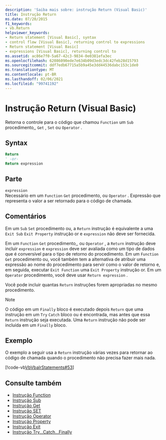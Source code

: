 ```yaml
---
description: 'Saiba mais sobre: instrução Return (Visual Basic)'
title: Instrução Return
ms.date: 07/20/2015
f1_keywords:
- vb.Return
helpviewer_keywords:
- Return statement [Visual Basic], syntax
- control flow [Visual Basic], returning control to expressions
- Return statement [Visual Basic]
- expressions [Visual Basic], returning control to
ms.assetid: ac86e7f0-5a67-42c3-9834-0e0381efa3ec
ms.openlocfilehash: 62086090ede7e634b09d3edc3dc42feb28d15793
ms.sourcegitcommit: ddf7edb67715a5b9a45e3dd44536dabc153c1de0
ms.translationtype: MT
ms.contentlocale: pt-BR
ms.lasthandoff: 02/06/2021
ms.locfileid: "99741192"
---
```

# <a name="return-statement-visual-basic"></a>Instrução Return (Visual Basic)

Retorna o controle para o código que chamou `Function` um `Sub` procedimento,, `Get` , `Set` ou `Operator` .  
  
## <a name="syntax"></a>Syntax  
  
```vb  
Return  
' -or-  
Return expression  
```  
  
## <a name="part"></a>Parte  

 `expression`  
 Necessário em um `Function` `Get` procedimento, ou `Operator` . Expressão que representa o valor a ser retornado para o código de chamada.  
  
## <a name="remarks"></a>Comentários  

 Em um `Sub` `Set` procedimento ou, a `Return` instrução é equivalente a uma `Exit Sub` `Exit Property` instrução or e `expression` não deve ser fornecida.  
  
 Em um `Function` `Get` procedimento,, ou `Operator` , a `Return` instrução deve incluir `expression` e `expression` deve ser avaliada como um tipo de dados que é conversível para o tipo de retorno do procedimento. Em um `Function` `Get` procedimento ou, você também tem a alternativa de atribuir uma expressão ao nome do procedimento para servir como o valor de retorno e, em seguida, executar `Exit Function` uma `Exit Property` instrução or. Em um `Operator` procedimento, você deve usar `Return expression` .  
  
 Você pode incluir quantas `Return` instruções forem apropriadas no mesmo procedimento.  
  
> [!NOTE]
> O código em um `Finally` bloco é executado depois `Return` que uma instrução em um `Try` `Catch` bloco ou é encontrada, mas antes que essa `Return` instrução seja executada. Uma `Return` instrução não pode ser incluída em um `Finally` bloco.  
  
## <a name="example"></a>Exemplo  

 O exemplo a seguir usa a `Return` instrução várias vezes para retornar ao código de chamada quando o procedimento não precisa fazer mais nada.  
  
 [!code-vb[VbVbalrStatements#53](~/samples/snippets/visualbasic/VS_Snippets_VBCSharp/VbVbalrStatements/VB/Class1.vb#53)]  
  
## <a name="see-also"></a>Consulte também

- [Instrução Function](function-statement.md)
- [Instrução Sub](sub-statement.md)
- [Instrução Get](get-statement.md)
- [Instrução SET](set-statement.md)
- [Instrução Operator](operator-statement.md)
- [Instrução Property](property-statement.md)
- [Instrução Exit](exit-statement.md)
- [Instrução Try...Catch...Finally](try-catch-finally-statement.md)
